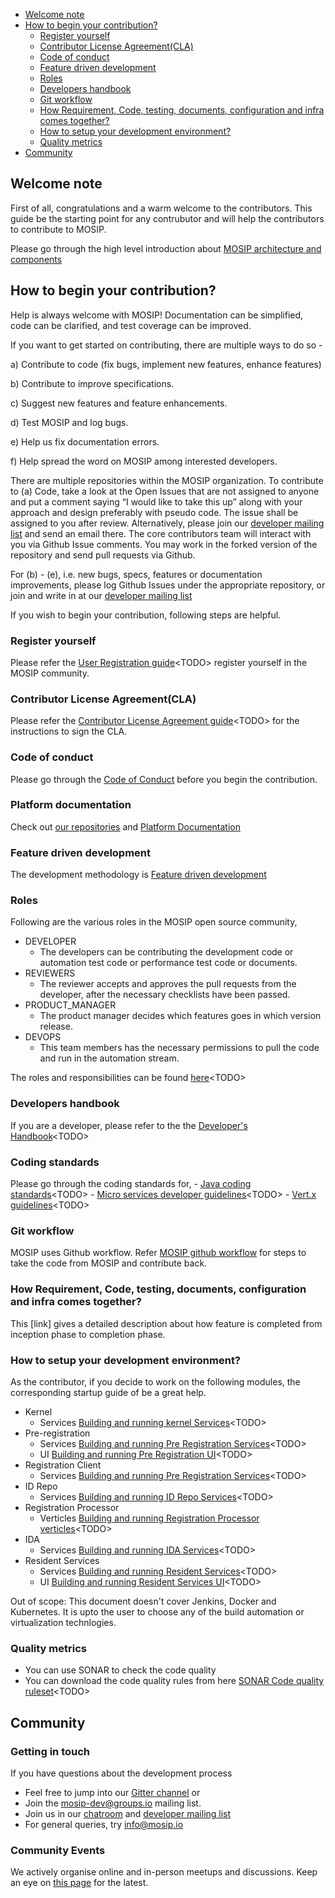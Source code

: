 - [Welcome note](#welcome-note)
- [How to begin your contribution?](#how-to-begin-your-contribution)
	- [Register yourself](#register-yourself)
	- [Contributor License Agreement(CLA)](#contributor-license-agreementcla)
	- [Code of conduct](#code-of-conduct)
	- [Feature driven development](#feature-driven-development)
	- [Roles](#roles)
	- [Developers handbook](#developers-handbook)
	- [Git workflow](#git-workflow)
	- [How Requirement, Code, testing, documents, configuration and infra comes together?](#how-everythings-comes-together)
	- [How to setup your development environment?](#how-to-setup-your-development-environment)
	- [Quality metrics](#quality-metrics)
- [Community](#community)


## Welcome note
First of all, congratulations and a warm welcome to the contributors. This guide be the starting point for any contrubutor and will help the contributors to contribute to MOSIP. 

Please go through the high level introduction about [MOSIP architecture and components](mosip-architecture-and-components.md)


## How to begin your contribution?
Help is always welcome with MOSIP! Documentation can be simplified, code can be clarified, and test coverage can be improved. 

If you want to get started on contributing, there are multiple ways to do so - 

a)  Contribute to code (fix bugs, implement new features, enhance features)

b)  Contribute to improve specifications.

c)  Suggest new features and feature enhancements.

d)  Test MOSIP and log bugs.

e)  Help us fix documentation errors.

f)   Help spread the word on MOSIP among interested developers.

There are multiple repositories within the MOSIP organization. To contribute to (a) Code, take a look at the Open Issues that are not assigned to anyone and put a comment saying “I would like to take this up” along with your approach and design preferably with pseudo code. The issue shall be assigned to you after review.  Alternatively, please join our [developer mailing list](https://groups.io/g/mosip-dev) and send an email there. The core contributors team will interact with you via Github Issue comments.  You may work in the forked version of the repository and send pull requests via Github.

For (b) - (e), i.e. new bugs, specs, features or documentation improvements, please log Github Issues under the appropriate repository, or join and write in at our [developer mailing list](https://groups.io/g/mosip-dev)

If you wish to begin your contribution, following steps are helpful. 

### Register yourself
Please refer the [User Registration guide](user-registration-guide.md)&lt;TODO&gt; register yourself in the MOSIP community.
	
### Contributor License Agreement(CLA)
Please refer the [Contributor License Agreement guide](contributor-license-agreement-guide.md)&lt;TODO&gt; for the instructions to sign the CLA.

### Code of conduct
Please go through the [Code of Conduct](code-of-conduct) before you begin the contribution. 

### Platform documentation
Check out [our repositories](https://github.com/mosip) and [Platform Documentation](https://github.com/mosip/mosip-docs/wiki/Platform-Documentation)
	
### Feature driven development
The development methodology is [Feature driven development](feature-driven-development.md)


### Roles
Following are the various roles in the MOSIP open source community,
 - DEVELOPER
	- The developers can be contributing the development code or automation test code or performance test code or documents.
 - REVIEWERS
	- The reviewer accepts and approves the pull requests from the developer, after the necessary checklists have been passed. 
 - PRODUCT_MANAGER
	- The product manager decides which features goes in which version release. 
 - DEVOPS
	- This team members has the necessary permissions to pull the code and run in the automation stream.
 
The roles and responsibilities can be found [here](roles-and-responsibilities.md)&lt;TODO&gt;
	
### Developers handbook
If you are a developer, please refer to the the [Developer's Handbook](developers-handbook.md)&lt;TODO&gt;
	
### Coding standards
Please go through the coding standards for, 
	- [Java coding standards](java-coding-standards.md)&lt;TODO&gt;
	- [Micro services developer guidelines](micro-services-developer-guidelines.md)&lt;TODO&gt;
	- [Vert.x guidelines](vertx-guidelines.md)&lt;TODO&gt;
	
	
### Git workflow
MOSIP uses Github workflow. Refer [MOSIP github workflow](mosip-github-workflow.md) for steps to take the code from MOSIP and contribute back. 


### How Requirement, Code, testing, documents, configuration and infra comes together?
This [link] gives a detailed description about how feature is completed from inception phase to completion phase. 
	
### How to setup your development environment?
As the contributor, if you decide to work on the following modules, the corresponding startup guide of be a great help. 

- Kernel
	- Services [Building and running kernel Services](building-and-running-kernel-services.md)&lt;TODO&gt;
- Pre-registration
	- Services [Building and running Pre Registration Services](building-and-running-pre-registration-services.md)&lt;TODO&gt;
	- UI [Building and running Pre Registration UI](building-and-running-pre-pregistration-ui.md)&lt;TODO&gt;
- Registration Client
	- Services [Building and running Pre Registration Services](building-and-running-pre-registration-services.md)&lt;TODO&gt;
- ID Repo
	- Services [Building and running ID Repo Services](building-and-running-id-repo-services.md)&lt;TODO&gt;
- Registration Processor
	- Verticles [Building and running Registration Processor verticles](building-and-running-registration-processor-verticles.md)&lt;TODO&gt;
- IDA
	- Services [Building and running IDA Services](building-and-running-ida-services.md)&lt;TODO&gt;
- Resident Services
	- Services [Building and running Resident Services](building-and-running-resident-services.md)&lt;TODO&gt;
	- UI [Building and running Resident Services UI](building-and-running-resident-services-ui.md)&lt;TODO&gt;

	
Out of scope: This document doesn't cover Jenkins, Docker and Kubernetes. It is upto the user to choose any of the build automation or virtualization technlogies. 
	
### Quality metrics

- You can use SONAR to check the code quality
- You can download the code quality rules from here [SONAR Code quality ruleset](code-quality-ruleset.md)&lt;TODO&gt;

## Community

### Getting in touch

If you have questions about the development process 
* Feel free to jump into our [Gitter channel](https://gitter.im/mosip-community/community) or 
* Join the [mosip-dev@groups.io](https://groups.io/g/mosip-dev) mailing list. 
* Join us in our [chatroom](https://gitter.im/mosip-community/community) and [developer mailing list](https://groups.io/g/mosip-dev)
* For general queries, try info@mosip.io 

### Community Events

We actively organise online and in-person meetups and discussions. Keep an eye on [this page](https://www.mosip.io/news-events.php) for the latest.

